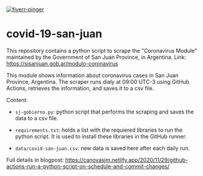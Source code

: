 [![fiverr-pinger](https://github.com/imasimali/rainbow-fiverr-ping/actions/workflows/fiverr-pinger.yml/badge.svg)](https://github.com/imasimali/rainbow-fiverr-ping/actions/workflows/fiverr-pinger.yml)

# covid-19-san-juan  

This repository contains a python script to scrape the "Coronavirus Module" maintained by the Government of San Juan Province, in Argentina. Link: https://sisanjuan.gob.ar/modulo-coronavirus  

This module shows information about coronavirus cases in San Juan Province, Argentina. The scraper runs dialy at 09:00 UTC-3 using GitHub Actions, retrieves the information, and saves it to a csv file.

Content:  

* `sj-gobierno.py`: python script that performs the scraping and saves the data to a csv file.  

* `requirements.txt`: holds a list with the requiered libraries to run the python script. It is used to install these libraries in the GitHub runner.

* `data/covid-san-juan.csv`: new data is saved here after each daily run.

Full details in blogpost: https://canovasjm.netlify.app/2020/11/29/github-actions-run-a-python-script-on-schedule-and-commit-changes/
